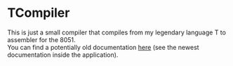 <h1>TCompiler</h1>
This is just a small compiler that compiles from my legendary language T to assembler for the 8051.<br>
You can find a potentially old documentation <a href="https://metacolon.github.io/TCompiler/">here</a> (see the newest documentation inside the application).

